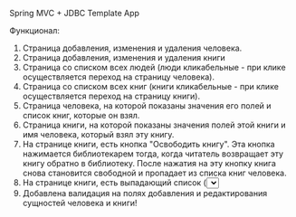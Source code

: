 Spring MVC + JDBC Template App

Функционал:
1) Страница добавления, изменения и удаления человека.
2) Страница добавления, изменения и удаления книги
3) Страница со списком всех людей (люди кликабельные - при клике осуществляется
переход на страницу человека).
4) Страница со списком всех книг (книги кликабельные - при клике осуществляется
переход на страницу книги).
5) Страница человека, на которой показаны значения его полей и список книг, которые он
взял. 
6) Страница книги, на которой показаны значения полей этой книги и имя человека, 
который взял эту книгу.
7) На странице книги, есть кнопка "Освободить книгу". Эта кнопка нажимается библиотекарем тогда, когда читатель 
возвращает эту книгу обратно в библиотеку. После нажатия на эту кнопку книга снова
становится свободной и пропадает из списка книг человека.
8) На странице книги, есть выпадающий список (<select>) 
со всеми людьми и кнопка "Назначить книгу". Эта кнопка нажимается библиотекарем
тогда, когда читатель хочет забрать эту книгу домой. После нажатия на эту кнопку, книга
должна начать принадлежать выбранному человеку и должна появится в его списке
книг
9) Добавлена валидация на полях добавления и редактирования сущностей человека и книги!
